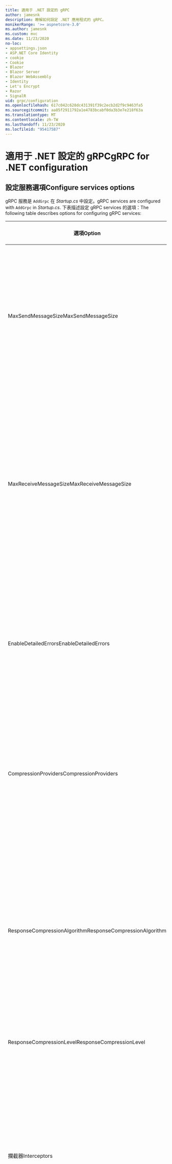 ```yaml
---
title: 適用于 .NET 設定的 gRPC
author: jamesnk
description: 瞭解如何設定 .NET 應用程式的 gRPC。
monikerRange: '>= aspnetcore-3.0'
ms.author: jamesnk
ms.custom: mvc
ms.date: 11/23/2020
no-loc:
- appsettings.json
- ASP.NET Core Identity
- cookie
- Cookie
- Blazor
- Blazor Server
- Blazor WebAssembly
- Identity
- Let's Encrypt
- Razor
- SignalR
uid: grpc/configuration
ms.openlocfilehash: 617c042c628dc431391f39c2ecb2d2f9c9463fa5
ms.sourcegitcommit: aa85f2911792a1e4783bcabf0da3b3e7e218f63a
ms.translationtype: MT
ms.contentlocale: zh-TW
ms.lasthandoff: 11/23/2020
ms.locfileid: "95417587"
---
```

# <a name="grpc-for-net-configuration"></a><span data-ttu-id="b99a2-103">適用于 .NET 設定的 gRPC</span><span class="sxs-lookup"><span data-stu-id="b99a2-103">gRPC for .NET configuration</span></span>

## <a name="configure-services-options"></a><span data-ttu-id="b99a2-104">設定服務選項</span><span class="sxs-lookup"><span data-stu-id="b99a2-104">Configure services options</span></span>

<span data-ttu-id="b99a2-105">gRPC 服務是 `AddGrpc` 在 *Startup.cs* 中設定。</span><span class="sxs-lookup"><span data-stu-id="b99a2-105">gRPC services are configured with `AddGrpc` in *Startup.cs*.</span></span> <span data-ttu-id="b99a2-106">下表描述設定 gRPC services 的選項：</span><span class="sxs-lookup"><span data-stu-id="b99a2-106">The following table describes options for configuring gRPC services:</span></span>

| <span data-ttu-id="b99a2-107">選項</span><span class="sxs-lookup"><span data-stu-id="b99a2-107">Option</span></span> | <span data-ttu-id="b99a2-108">預設值</span><span class="sxs-lookup"><span data-stu-id="b99a2-108">Default Value</span></span> | <span data-ttu-id="b99a2-109">描述</span><span class="sxs-lookup"><span data-stu-id="b99a2-109">Description</span></span> |
| ------ | ------------- | ----------- |
| <span data-ttu-id="b99a2-110">MaxSendMessageSize</span><span class="sxs-lookup"><span data-stu-id="b99a2-110">MaxSendMessageSize</span></span> | `null` | <span data-ttu-id="b99a2-111">可以從伺服器傳送的訊息大小上限（以位元組為單位）。</span><span class="sxs-lookup"><span data-stu-id="b99a2-111">The maximum message size in bytes that can be sent from the server.</span></span> <span data-ttu-id="b99a2-112">嘗試傳送超過所設定之訊息大小上限的訊息，會導致例外狀況。</span><span class="sxs-lookup"><span data-stu-id="b99a2-112">Attempting to send a message that exceeds the configured maximum message size results in an exception.</span></span> <span data-ttu-id="b99a2-113">當設定為時 `null` ，訊息大小是無限制的。</span><span class="sxs-lookup"><span data-stu-id="b99a2-113">When set to `null`, the message size is unlimited.</span></span> |
| <span data-ttu-id="b99a2-114">MaxReceiveMessageSize</span><span class="sxs-lookup"><span data-stu-id="b99a2-114">MaxReceiveMessageSize</span></span> | <span data-ttu-id="b99a2-115">4 MB</span><span class="sxs-lookup"><span data-stu-id="b99a2-115">4 MB</span></span> | <span data-ttu-id="b99a2-116">伺服器可以接收的訊息大小上限（以位元組為單位）。</span><span class="sxs-lookup"><span data-stu-id="b99a2-116">The maximum message size in bytes that can be received by the server.</span></span> <span data-ttu-id="b99a2-117">如果伺服器收到超過此限制的訊息，則會擲回例外狀況。</span><span class="sxs-lookup"><span data-stu-id="b99a2-117">If the server receives a message that exceeds this limit, it throws an exception.</span></span> <span data-ttu-id="b99a2-118">提高此值可讓伺服器接收較大的訊息，但可能會對記憶體耗用量造成負面影響。</span><span class="sxs-lookup"><span data-stu-id="b99a2-118">Increasing this value allows the server to receive larger messages, but can negatively impact memory consumption.</span></span> <span data-ttu-id="b99a2-119">當設定為時 `null` ，訊息大小是無限制的。</span><span class="sxs-lookup"><span data-stu-id="b99a2-119">When set to `null`, the message size is unlimited.</span></span> |
| <span data-ttu-id="b99a2-120">EnableDetailedErrors</span><span class="sxs-lookup"><span data-stu-id="b99a2-120">EnableDetailedErrors</span></span> | `false` | <span data-ttu-id="b99a2-121">如果為，則在 `true` 服務方法中擲回例外狀況時，會將詳細的例外狀況訊息傳回給用戶端。</span><span class="sxs-lookup"><span data-stu-id="b99a2-121">If `true`, detailed exception messages are returned to clients when an exception is thrown in a service method.</span></span> <span data-ttu-id="b99a2-122">預設為 `false`。</span><span class="sxs-lookup"><span data-stu-id="b99a2-122">The default is `false`.</span></span> <span data-ttu-id="b99a2-123">將設定 `EnableDetailedErrors` 為 `true` 可能會洩漏機密資訊。</span><span class="sxs-lookup"><span data-stu-id="b99a2-123">Setting `EnableDetailedErrors` to `true` can leak sensitive information.</span></span> |
| <span data-ttu-id="b99a2-124">CompressionProviders</span><span class="sxs-lookup"><span data-stu-id="b99a2-124">CompressionProviders</span></span> | <span data-ttu-id="b99a2-125">gzip</span><span class="sxs-lookup"><span data-stu-id="b99a2-125">gzip</span></span> | <span data-ttu-id="b99a2-126">壓縮提供者的集合，用來壓縮和解壓縮訊息。</span><span class="sxs-lookup"><span data-stu-id="b99a2-126">A collection of compression providers used to compress and decompress messages.</span></span> <span data-ttu-id="b99a2-127">您可以建立自訂壓縮提供者，並將其加入至集合。</span><span class="sxs-lookup"><span data-stu-id="b99a2-127">Custom compression providers can be created and added to the collection.</span></span> <span data-ttu-id="b99a2-128">預設設定的提供者支援 **gzip** 壓縮。</span><span class="sxs-lookup"><span data-stu-id="b99a2-128">The default configured providers support **gzip** compression.</span></span> |
| <span data-ttu-id="b99a2-129"><span style="word-break:normal;word-wrap:normal">ResponseCompressionAlgorithm</span></span><span class="sxs-lookup"><span data-stu-id="b99a2-129"><span style="word-break:normal;word-wrap:normal">ResponseCompressionAlgorithm</span></span></span> | `null` | <span data-ttu-id="b99a2-130">壓縮演算法，用來壓縮從伺服器傳送的訊息。</span><span class="sxs-lookup"><span data-stu-id="b99a2-130">The compression algorithm used to compress messages sent from the server.</span></span> <span data-ttu-id="b99a2-131">演算法必須符合中的壓縮提供者 `CompressionProviders` 。</span><span class="sxs-lookup"><span data-stu-id="b99a2-131">The algorithm must match a compression provider in `CompressionProviders`.</span></span> <span data-ttu-id="b99a2-132">若要讓演算法壓縮回應，用戶端必須透過在 **grpc 接受編碼** 標頭中傳送來指出其支援演算法。</span><span class="sxs-lookup"><span data-stu-id="b99a2-132">For the algorithm to compress a response, the client must indicate it supports the algorithm by sending it in the **grpc-accept-encoding** header.</span></span> |
| <span data-ttu-id="b99a2-133">ResponseCompressionLevel</span><span class="sxs-lookup"><span data-stu-id="b99a2-133">ResponseCompressionLevel</span></span> | `null` | <span data-ttu-id="b99a2-134">壓縮層級，用來壓縮從伺服器傳送的訊息。</span><span class="sxs-lookup"><span data-stu-id="b99a2-134">The compress level used to compress messages sent from the server.</span></span> |
| <span data-ttu-id="b99a2-135">攔截器</span><span class="sxs-lookup"><span data-stu-id="b99a2-135">Interceptors</span></span> | <span data-ttu-id="b99a2-136">無</span><span class="sxs-lookup"><span data-stu-id="b99a2-136">None</span></span> | <span data-ttu-id="b99a2-137">在每個 gRPC 呼叫中執行的攔截器集合。</span><span class="sxs-lookup"><span data-stu-id="b99a2-137">A collection of interceptors that are run with each gRPC call.</span></span> <span data-ttu-id="b99a2-138">攔截器會依註冊的循序執行。</span><span class="sxs-lookup"><span data-stu-id="b99a2-138">Interceptors are run in the order they are registered.</span></span> <span data-ttu-id="b99a2-139">全域設定的攔截器會在針對單一服務設定攔截器之前執行。</span><span class="sxs-lookup"><span data-stu-id="b99a2-139">Globally configured interceptors are run before interceptors configured for a single service.</span></span> <span data-ttu-id="b99a2-140">如需 gRPC 攔截器的詳細資訊，請參閱 [GRPC 攔截器與中介軟體](xref:grpc/migration#grpc-interceptors-vs-middleware)。</span><span class="sxs-lookup"><span data-stu-id="b99a2-140">For more information about gRPC interceptors, see [gRPC Interceptors vs. Middleware](xref:grpc/migration#grpc-interceptors-vs-middleware).</span></span> |
| <span data-ttu-id="b99a2-141">IgnoreUnknownServices</span><span class="sxs-lookup"><span data-stu-id="b99a2-141">IgnoreUnknownServices</span></span> | `false` | <span data-ttu-id="b99a2-142">如果 `true` 為，則對未知服務和方法的呼叫 **UNIMPLEMENTED** 不會傳回未產生的狀態，且要求會傳遞至 ASP.NET Core 中的下一個已註冊中介軟體。</span><span class="sxs-lookup"><span data-stu-id="b99a2-142">If `true`, calls to unknown services and methods don't return an **UNIMPLEMENTED** status, and the request passes to the next registered middleware in ASP.NET Core.</span></span> |

<span data-ttu-id="b99a2-143">您可以針對所有服務設定選項，方法是提供選項委派給 `AddGrpc` 中的呼叫 `Startup.ConfigureServices` ：</span><span class="sxs-lookup"><span data-stu-id="b99a2-143">Options can be configured for all services by providing an options delegate to the `AddGrpc` call in `Startup.ConfigureServices`:</span></span>

[!code-csharp[](~/grpc/configuration/sample/GrcpService/Startup.cs?name=snippet)]

<span data-ttu-id="b99a2-144">單一服務的選項會覆寫中提供的全域選項 `AddGrpc` ，可使用下列方法進行設定 `AddServiceOptions<TService>` ：</span><span class="sxs-lookup"><span data-stu-id="b99a2-144">Options for a single service override the global options provided in `AddGrpc` and can be configured using `AddServiceOptions<TService>`:</span></span>

[!code-csharp[](~/grpc/configuration/sample/GrcpService/Startup2.cs?name=snippet)]

## <a name="configure-client-options"></a><span data-ttu-id="b99a2-145">設定用戶端選項</span><span class="sxs-lookup"><span data-stu-id="b99a2-145">Configure client options</span></span>

<span data-ttu-id="b99a2-146">gRPC 用戶端設定設為開啟 `GrpcChannelOptions` 。</span><span class="sxs-lookup"><span data-stu-id="b99a2-146">gRPC client configuration is set on `GrpcChannelOptions`.</span></span> <span data-ttu-id="b99a2-147">下表描述設定 gRPC 通道的選項：</span><span class="sxs-lookup"><span data-stu-id="b99a2-147">The following table describes options for configuring gRPC channels:</span></span>

| <span data-ttu-id="b99a2-148">選項</span><span class="sxs-lookup"><span data-stu-id="b99a2-148">Option</span></span> | <span data-ttu-id="b99a2-149">預設值</span><span class="sxs-lookup"><span data-stu-id="b99a2-149">Default Value</span></span> | <span data-ttu-id="b99a2-150">描述</span><span class="sxs-lookup"><span data-stu-id="b99a2-150">Description</span></span> |
| ------ | ------------- | ----------- |
| <span data-ttu-id="b99a2-151">HttpHandler</span><span class="sxs-lookup"><span data-stu-id="b99a2-151">HttpHandler</span></span> | <span data-ttu-id="b99a2-152">新執行個體</span><span class="sxs-lookup"><span data-stu-id="b99a2-152">New instance</span></span> | <span data-ttu-id="b99a2-153">`HttpMessageHandler`用來進行 gRPC 呼叫的。</span><span class="sxs-lookup"><span data-stu-id="b99a2-153">The `HttpMessageHandler` used to make gRPC calls.</span></span> <span data-ttu-id="b99a2-154">您可以設定用戶端來設定自訂 `HttpClientHandler` 或將額外的處理常式新增至 HTTP 管線以進行 gRPC 呼叫。</span><span class="sxs-lookup"><span data-stu-id="b99a2-154">A client can be set to configure a custom `HttpClientHandler` or add additional handlers to the HTTP pipeline for gRPC calls.</span></span> <span data-ttu-id="b99a2-155">如果未 `HttpMessageHandler` 指定，則 `HttpClientHandler` 會針對具有自動處置的通道建立新的實例。</span><span class="sxs-lookup"><span data-stu-id="b99a2-155">If no `HttpMessageHandler` is specified, a new `HttpClientHandler` instance is created for the channel with automatic disposal.</span></span> |
| <span data-ttu-id="b99a2-156">HttpClient</span><span class="sxs-lookup"><span data-stu-id="b99a2-156">HttpClient</span></span> | `null` | <span data-ttu-id="b99a2-157">`HttpClient`用來進行 gRPC 呼叫的。</span><span class="sxs-lookup"><span data-stu-id="b99a2-157">The `HttpClient` used to make gRPC calls.</span></span> <span data-ttu-id="b99a2-158">這項設定是的替代方案 `HttpHandler` 。</span><span class="sxs-lookup"><span data-stu-id="b99a2-158">This setting is an alternative to `HttpHandler`.</span></span> |
| <span data-ttu-id="b99a2-159">DisposeHttpClient</span><span class="sxs-lookup"><span data-stu-id="b99a2-159">DisposeHttpClient</span></span> | `false` | <span data-ttu-id="b99a2-160">如果設定為 `true` 且 `HttpMessageHandler` 已指定或，則在 `HttpClient` `HttpHandler` `HttpClient` 處置時，會分別處置或 `GrpcChannel` 。</span><span class="sxs-lookup"><span data-stu-id="b99a2-160">If set to `true` and an `HttpMessageHandler` or `HttpClient` is specified, then either the `HttpHandler` or `HttpClient`, respectively, is disposed when the `GrpcChannel` is disposed.</span></span> |
| <span data-ttu-id="b99a2-161">Server.loggerfactory</span><span class="sxs-lookup"><span data-stu-id="b99a2-161">LoggerFactory</span></span> | `null` | <span data-ttu-id="b99a2-162">`LoggerFactory`用戶端用來記錄 gRPC 呼叫相關資訊的。</span><span class="sxs-lookup"><span data-stu-id="b99a2-162">The `LoggerFactory` used by the client to log information about gRPC calls.</span></span> <span data-ttu-id="b99a2-163">您 `LoggerFactory` 可以從相依性插入或使用建立實例來解析實例 `LoggerFactory.Create` 。</span><span class="sxs-lookup"><span data-stu-id="b99a2-163">A `LoggerFactory` instance can be resolved from dependency injection or created using `LoggerFactory.Create`.</span></span> <span data-ttu-id="b99a2-164">如需設定記錄的範例，請參閱 <xref:grpc/diagnostics#grpc-client-logging> 。</span><span class="sxs-lookup"><span data-stu-id="b99a2-164">For examples of configuring logging, see <xref:grpc/diagnostics#grpc-client-logging>.</span></span> |
| <span data-ttu-id="b99a2-165">MaxSendMessageSize</span><span class="sxs-lookup"><span data-stu-id="b99a2-165">MaxSendMessageSize</span></span> | `null` | <span data-ttu-id="b99a2-166">可從用戶端傳送的訊息大小上限（以位元組為單位）。</span><span class="sxs-lookup"><span data-stu-id="b99a2-166">The maximum message size in bytes that can be sent from the client.</span></span> <span data-ttu-id="b99a2-167">嘗試傳送超過所設定之訊息大小上限的訊息，會導致例外狀況。</span><span class="sxs-lookup"><span data-stu-id="b99a2-167">Attempting to send a message that exceeds the configured maximum message size results in an exception.</span></span> <span data-ttu-id="b99a2-168">當設定為時 `null` ，訊息大小是無限制的。</span><span class="sxs-lookup"><span data-stu-id="b99a2-168">When set to `null`, the message size is unlimited.</span></span> |
| <span data-ttu-id="b99a2-169"><span style="word-break:normal;word-wrap:normal">MaxReceiveMessageSize</span></span><span class="sxs-lookup"><span data-stu-id="b99a2-169"><span style="word-break:normal;word-wrap:normal">MaxReceiveMessageSize</span></span></span> | <span data-ttu-id="b99a2-170">4 MB</span><span class="sxs-lookup"><span data-stu-id="b99a2-170">4 MB</span></span> | <span data-ttu-id="b99a2-171">用戶端可以接收的訊息大小上限（以位元組為單位）。</span><span class="sxs-lookup"><span data-stu-id="b99a2-171">The maximum message size in bytes that can be received by the client.</span></span> <span data-ttu-id="b99a2-172">如果用戶端收到超過此限制的訊息，則會擲回例外狀況。</span><span class="sxs-lookup"><span data-stu-id="b99a2-172">If the client receives a message that exceeds this limit, it throws an exception.</span></span> <span data-ttu-id="b99a2-173">提高此值可讓用戶端接收較大的訊息，但可能會對記憶體耗用量造成負面影響。</span><span class="sxs-lookup"><span data-stu-id="b99a2-173">Increasing this value allows the client to receive larger messages, but can negatively impact memory consumption.</span></span> <span data-ttu-id="b99a2-174">當設定為時 `null` ，訊息大小是無限制的。</span><span class="sxs-lookup"><span data-stu-id="b99a2-174">When set to `null`, the message size is unlimited.</span></span> |
| <span data-ttu-id="b99a2-175">認證</span><span class="sxs-lookup"><span data-stu-id="b99a2-175">Credentials</span></span> | `null` | <span data-ttu-id="b99a2-176">`ChannelCredentials` 執行個體。</span><span class="sxs-lookup"><span data-stu-id="b99a2-176">A `ChannelCredentials` instance.</span></span> <span data-ttu-id="b99a2-177">認證是用來將驗證中繼資料新增至 gRPC 呼叫。</span><span class="sxs-lookup"><span data-stu-id="b99a2-177">Credentials are used to add authentication metadata to gRPC calls.</span></span> |
| <span data-ttu-id="b99a2-178">CompressionProviders</span><span class="sxs-lookup"><span data-stu-id="b99a2-178">CompressionProviders</span></span> | <span data-ttu-id="b99a2-179">gzip</span><span class="sxs-lookup"><span data-stu-id="b99a2-179">gzip</span></span> | <span data-ttu-id="b99a2-180">壓縮提供者的集合，用來壓縮和解壓縮訊息。</span><span class="sxs-lookup"><span data-stu-id="b99a2-180">A collection of compression providers used to compress and decompress messages.</span></span> <span data-ttu-id="b99a2-181">您可以建立自訂壓縮提供者，並將其加入至集合。</span><span class="sxs-lookup"><span data-stu-id="b99a2-181">Custom compression providers can be created and added to the collection.</span></span> <span data-ttu-id="b99a2-182">預設設定的提供者支援 **gzip** 壓縮。</span><span class="sxs-lookup"><span data-stu-id="b99a2-182">The default configured providers support **gzip** compression.</span></span> |
| <span data-ttu-id="b99a2-183">ThrowOperationCanceledOnCancellation</span><span class="sxs-lookup"><span data-stu-id="b99a2-183">ThrowOperationCanceledOnCancellation</span></span> | `false` | <span data-ttu-id="b99a2-184">如果設定為 `true` ，用戶端 <xref:System.OperationCanceledException> 會在呼叫取消或超過期限時擲回。</span><span class="sxs-lookup"><span data-stu-id="b99a2-184">If set to `true`, clients throw <xref:System.OperationCanceledException> when a call is canceled or its deadline is exceeded.</span></span> |

<span data-ttu-id="b99a2-185">下列程式碼：</span><span class="sxs-lookup"><span data-stu-id="b99a2-185">The following code:</span></span>

* <span data-ttu-id="b99a2-186">設定通道上的最大傳送和接收訊息大小。</span><span class="sxs-lookup"><span data-stu-id="b99a2-186">Sets the maximum send and receive message size on the channel.</span></span>
* <span data-ttu-id="b99a2-187">建立用戶端。</span><span class="sxs-lookup"><span data-stu-id="b99a2-187">Creates a client.</span></span>

[!code-csharp[](~/grpc/configuration/sample/Program.cs?name=snippet&highlight=3-8)]

[!INCLUDE[](~/includes/gRPCazure.md)]

## <a name="additional-resources"></a><span data-ttu-id="b99a2-188">其他資源</span><span class="sxs-lookup"><span data-stu-id="b99a2-188">Additional resources</span></span>

* <xref:grpc/aspnetcore>
* <xref:grpc/client>
* <xref:grpc/diagnostics>
* <xref:tutorials/grpc/grpc-start>
